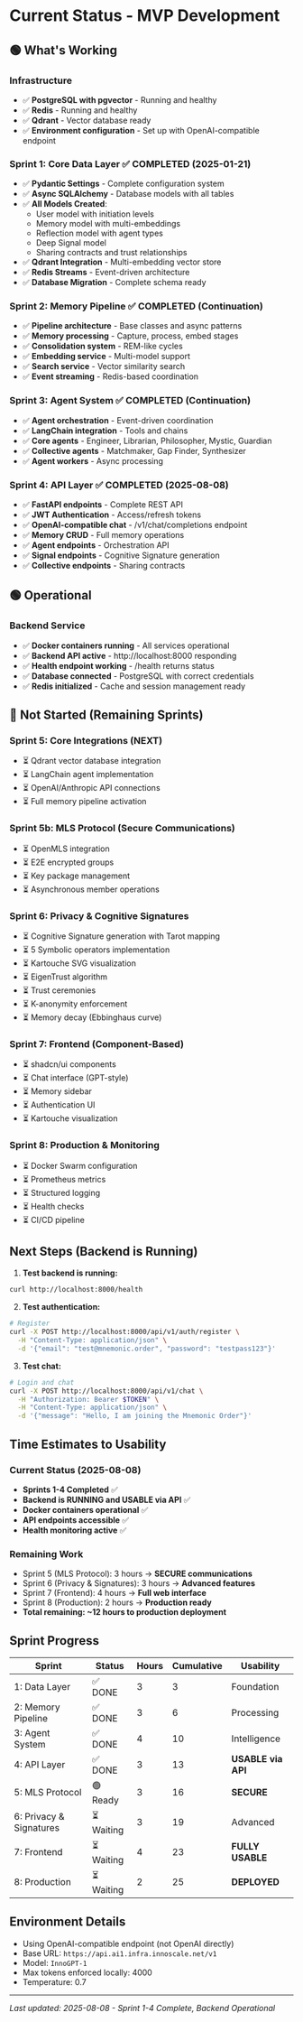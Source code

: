 # Current Status - MVP Development

## 🟢 What's Working

### Infrastructure
- ✅ **PostgreSQL with pgvector** - Running and healthy
- ✅ **Redis** - Running and healthy  
- ✅ **Qdrant** - Vector database ready
- ✅ **Environment configuration** - Set up with OpenAI-compatible endpoint

### Sprint 1: Core Data Layer ✅ COMPLETED (2025-01-21)
- ✅ **Pydantic Settings** - Complete configuration system
- ✅ **Async SQLAlchemy** - Database models with all tables
- ✅ **All Models Created**:
  - User model with initiation levels
  - Memory model with multi-embeddings
  - Reflection model with agent types
  - Deep Signal model
  - Sharing contracts and trust relationships
- ✅ **Qdrant Integration** - Multi-embedding vector store
- ✅ **Redis Streams** - Event-driven architecture
- ✅ **Database Migration** - Complete schema ready

### Sprint 2: Memory Pipeline ✅ COMPLETED (Continuation)
- ✅ **Pipeline architecture** - Base classes and async patterns
- ✅ **Memory processing** - Capture, process, embed stages
- ✅ **Consolidation system** - REM-like cycles
- ✅ **Embedding service** - Multi-model support
- ✅ **Search service** - Vector similarity search
- ✅ **Event streaming** - Redis-based coordination

### Sprint 3: Agent System ✅ COMPLETED (Continuation)
- ✅ **Agent orchestration** - Event-driven coordination
- ✅ **LangChain integration** - Tools and chains
- ✅ **Core agents** - Engineer, Librarian, Philosopher, Mystic, Guardian
- ✅ **Collective agents** - Matchmaker, Gap Finder, Synthesizer
- ✅ **Agent workers** - Async processing

### Sprint 4: API Layer ✅ COMPLETED (2025-08-08)
- ✅ **FastAPI endpoints** - Complete REST API
- ✅ **JWT Authentication** - Access/refresh tokens
- ✅ **OpenAI-compatible chat** - /v1/chat/completions endpoint
- ✅ **Memory CRUD** - Full memory operations
- ✅ **Agent endpoints** - Orchestration API
- ✅ **Signal endpoints** - Cognitive Signature generation
- ✅ **Collective endpoints** - Sharing contracts

## 🟢 Operational

### Backend Service
- ✅ **Docker containers running** - All services operational
- ✅ **Backend API active** - http://localhost:8000 responding
- ✅ **Health endpoint working** - /health returns status
- ✅ **Database connected** - PostgreSQL with correct credentials
- ✅ **Redis initialized** - Cache and session management ready

## 🔴 Not Started (Remaining Sprints)

### Sprint 5: Core Integrations (NEXT)
- ⏳ Qdrant vector database integration
- ⏳ LangChain agent implementation
- ⏳ OpenAI/Anthropic API connections
- ⏳ Full memory pipeline activation

### Sprint 5b: MLS Protocol (Secure Communications)
- ⏳ OpenMLS integration
- ⏳ E2E encrypted groups
- ⏳ Key package management
- ⏳ Asynchronous member operations

### Sprint 6: Privacy & Cognitive Signatures
- ⏳ Cognitive Signature generation with Tarot mapping
- ⏳ 5 Symbolic operators implementation
- ⏳ Kartouche SVG visualization
- ⏳ EigenTrust algorithm
- ⏳ Trust ceremonies
- ⏳ K-anonymity enforcement
- ⏳ Memory decay (Ebbinghaus curve)

### Sprint 7: Frontend (Component-Based)
- ⏳ shadcn/ui components
- ⏳ Chat interface (GPT-style)
- ⏳ Memory sidebar
- ⏳ Authentication UI
- ⏳ Kartouche visualization

### Sprint 8: Production & Monitoring
- ⏳ Docker Swarm configuration
- ⏳ Prometheus metrics
- ⏳ Structured logging
- ⏳ Health checks
- ⏳ CI/CD pipeline

## Next Steps (Backend is Running)

1. **Test backend is running:**
```bash
curl http://localhost:8000/health
```

2. **Test authentication:**
```bash
# Register
curl -X POST http://localhost:8000/api/v1/auth/register \
  -H "Content-Type: application/json" \
  -d '{"email": "test@mnemonic.order", "password": "testpass123"}'
```

3. **Test chat:**
```bash
# Login and chat
curl -X POST http://localhost:8000/api/v1/chat \
  -H "Authorization: Bearer $TOKEN" \
  -H "Content-Type: application/json" \
  -d '{"message": "Hello, I am joining the Mnemonic Order"}'
```

## Time Estimates to Usability

### Current Status (2025-08-08)
- **Sprints 1-4 Completed** ✅
- **Backend is RUNNING and USABLE via API** ✅
- **Docker containers operational** ✅
- **API endpoints accessible** ✅
- **Health monitoring active** ✅

### Remaining Work
- Sprint 5 (MLS Protocol): 3 hours → **SECURE communications**
- Sprint 6 (Privacy & Signatures): 3 hours → **Advanced features**
- Sprint 7 (Frontend): 4 hours → **Full web interface**
- Sprint 8 (Production): 2 hours → **Production ready**
- **Total remaining: ~12 hours to production deployment**

## Sprint Progress

| Sprint | Status | Hours | Cumulative | Usability |
|--------|--------|-------|------------|-----------|
| 1: Data Layer | ✅ DONE | 3 | 3 | Foundation |
| 2: Memory Pipeline | ✅ DONE | 3 | 6 | Processing |
| 3: Agent System | ✅ DONE | 4 | 10 | Intelligence |
| 4: API Layer | ✅ DONE | 3 | 13 | **USABLE via API** |
| 5: MLS Protocol | 🟢 Ready | 3 | 16 | **SECURE** |
| 6: Privacy & Signatures | ⏳ Waiting | 3 | 19 | Advanced |
| 7: Frontend | ⏳ Waiting | 4 | 23 | **FULLY USABLE** |
| 8: Production | ⏳ Waiting | 2 | 25 | **DEPLOYED** |

## Environment Details

- Using OpenAI-compatible endpoint (not OpenAI directly)
- Base URL: `https://api.ai1.infra.innoscale.net/v1`
- Model: `InnoGPT-1`
- Max tokens enforced locally: 4000
- Temperature: 0.7

---

*Last updated: 2025-08-08 - Sprint 1-4 Complete, Backend Operational*